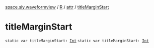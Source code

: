 [space.siy.waveformview](../../index.md) / [R](../index.md) / [attr](index.md) / [titleMarginStart](./title-margin-start.md)

# titleMarginStart

`static var titleMarginStart: `[`Int`](https://kotlinlang.org/api/latest/jvm/stdlib/kotlin/-int/index.html)
`static var titleMarginStart: `[`Int`](https://kotlinlang.org/api/latest/jvm/stdlib/kotlin/-int/index.html)